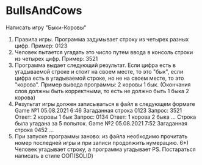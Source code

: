 # BullsAndCows
Написать игру "Быки-Коровы"

1) Правила игры. Программа задумывает строку из четырех разных цифр. Пример: 0123
2) Человек пытается угадать это число путем ввода в консоль строки из четырех цифр. Пример: 3521
3) Программа выдает следующий результат. Если цифра есть в угадываемой строке и стоит на своем месте, то это "бык", если цифра есть в угадываемой строке, но не на своем месте, то это "корова". Пример вывода программы: 2 коровы 1 бык.
(Окончания слов должны быть корректными, то есть не должно быть 1 быка 2 корова)
4) Результат игры должен записываться в файл в следующем формате
	Game №1 05.08.2021 6:46 Загаданная строка 0123
		Запрос: 3521 Ответ: 2 коровы 1 бык
		Запрос: 0134 Ответ: 1 корова 2 быка
		...
		Строка была угадана за 5 попыток.
	Game №2 05.08.2021 7:52 Загаданная строка 0452
		...
5) При запуске программы заново: из файла необходимо прочитать номер последней игры и при записи продолжить нумерацию.
6*) Человек угадывает строку, а программа угадывает
PS. Постараться написать в стиле ООП(SOLID)

